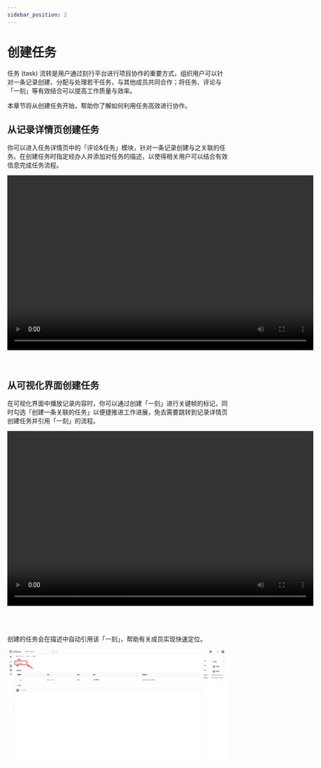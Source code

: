 ```yaml
---
sidebar_position: 2
---
```


# 创建任务

任务 (task) 流转是用户通过刻行平台进行项目协作的重要方式，组织用户可以针对一条记录创建、分配与处理若干任务，与其他成员共同合作；将任务、评论与「一刻」等有效结合可以提高工作质量与效率。

本章节将从创建任务开始，帮助你了解如何利用任务高效进行协作。

## 从记录详情页创建任务

你可以进入任务详情页中的「评论&任务」模块，针对一条记录创建与之关联的任务。在创建任务时指定经办人并添加对任务的描述，以使得相关用户可以结合有效信息完成任务流程。

<video src="https://coscene-artifacts-prod.oss-cn-hangzhou.aliyuncs.com/docs/4-receipts/task/create-task-in-record.mp4" controls="controls" width="700" height="400"></video>

<br />

## 从可视化界面创建任务

在可视化界面中播放记录内容时，你可以通过创建「一刻」进行关键帧的标记，同时勾选「创建一条关联的任务」以便捷推进工作进展，免去需要跳转到记录详情页创建任务并引用「一刻」的流程。

<video src="https://coscene-artifacts-prod.oss-cn-hangzhou.aliyuncs.com/docs/4-receipts/task/create-task-with-moment.mp4" controls="controls" width="700" height="400"></video>

<br />

<br />

创建的任务会在描述中自动引用该「一刻」，帮助有关成员实现快速定位。

![create-a-task-1](../img/create-a-task-1.png)

<br />
